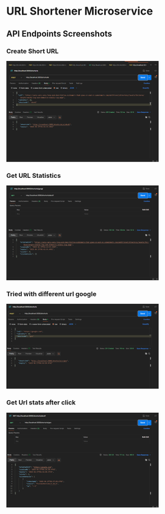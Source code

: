 # URL Shortener Microservice

## API Endpoints Screenshots

### Create Short URL
<img src="BackendTestSubmission\screenshots\post_create_success.png" alt="Create Short URL" width="400"/>


### Get URL Statistics
<img src="BackendTestSubmission\screenshots\get_stats_success.png" alt="URL Statistics Before Clicking" width="400"/>

### Tried with different url google
<img src="BackendTestSubmission\screenshots\post_create_own_url.png" alt="URL Statistics After Clicking" width="400"/> 

### Get Url stats after click
<img src="BackendTestSubmission\screenshots\get_stats_url_After_click.png" alt="URL Statistics After Clicking" width="400"/>  


